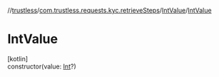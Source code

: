 //[trustless](../../../index.md)/[com.trustless.requests.kyc.retrieveSteps](../index.md)/[IntValue](index.md)/[IntValue](-int-value.md)

# IntValue

[kotlin]\
constructor(value: [Int](https://kotlinlang.org/api/latest/jvm/stdlib/kotlin/-int/index.html)?)
